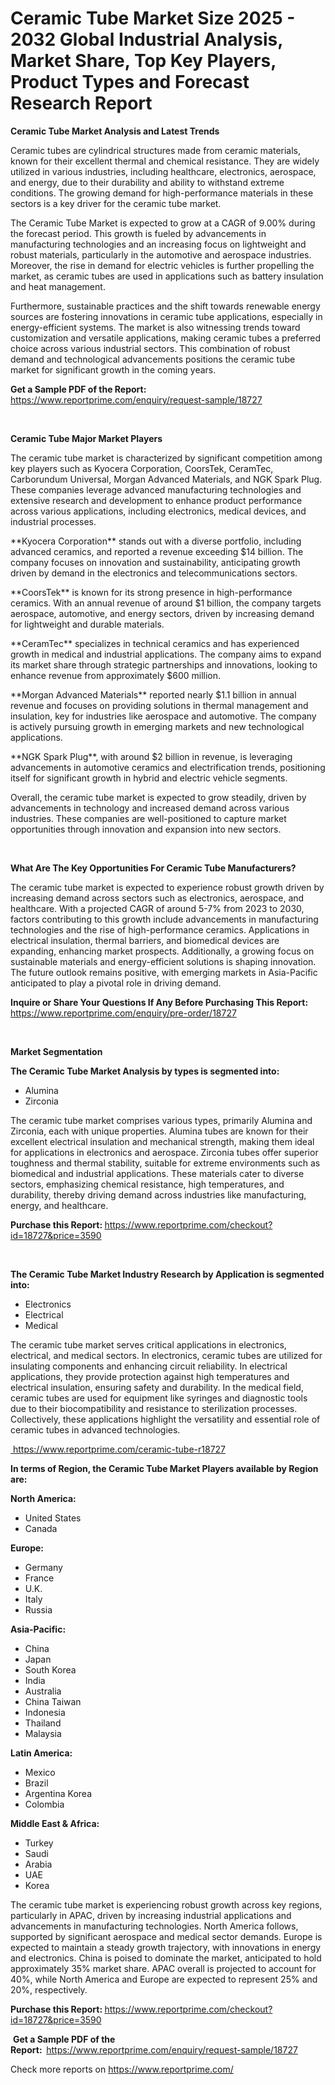 <p><h1>Ceramic Tube Market Size 2025 - 2032 Global Industrial Analysis, Market Share, Top Key Players, Product Types and Forecast Research Report</h1></p><p><strong>Ceramic Tube Market Analysis and Latest Trends</strong></p>
<p><p>Ceramic tubes are cylindrical structures made from ceramic materials, known for their excellent thermal and chemical resistance. They are widely utilized in various industries, including healthcare, electronics, aerospace, and energy, due to their durability and ability to withstand extreme conditions. The growing demand for high-performance materials in these sectors is a key driver for the ceramic tube market.</p><p>The Ceramic Tube Market is expected to grow at a CAGR of 9.00% during the forecast period. This growth is fueled by advancements in manufacturing technologies and an increasing focus on lightweight and robust materials, particularly in the automotive and aerospace industries. Moreover, the rise in demand for electric vehicles is further propelling the market, as ceramic tubes are used in applications such as battery insulation and heat management.</p><p>Furthermore, sustainable practices and the shift towards renewable energy sources are fostering innovations in ceramic tube applications, especially in energy-efficient systems. The market is also witnessing trends toward customization and versatile applications, making ceramic tubes a preferred choice across various industrial sectors. This combination of robust demand and technological advancements positions the ceramic tube market for significant growth in the coming years.</p></p>
<p><strong>Get a Sample PDF of the Report:&nbsp;</strong> <a href="https://www.reportprime.com/enquiry/request-sample/18727?utm_campaign=3028&utm_medium=2&utm_source=Github&utm_content=ia&utm_term=19032025&utm_id=ceramic-tube">https://www.reportprime.com/enquiry/request-sample/18727</a></p>
<p>&nbsp;</p>
<p><strong>Ceramic Tube Major Market Players</strong></p>
<p><p>The ceramic tube market is characterized by significant competition among key players such as Kyocera Corporation, CoorsTek, CeramTec, Carborundum Universal, Morgan Advanced Materials, and NGK Spark Plug. These companies leverage advanced manufacturing technologies and extensive research and development to enhance product performance across various applications, including electronics, medical devices, and industrial processes.</p><p>**Kyocera Corporation** stands out with a diverse portfolio, including advanced ceramics, and reported a revenue exceeding $14 billion. The company focuses on innovation and sustainability, anticipating growth driven by demand in the electronics and telecommunications sectors.</p><p>**CoorsTek** is known for its strong presence in high-performance ceramics. With an annual revenue of around $1 billion, the company targets aerospace, automotive, and energy sectors, driven by increasing demand for lightweight and durable materials.</p><p>**CeramTec** specializes in technical ceramics and has experienced growth in medical and industrial applications. The company aims to expand its market share through strategic partnerships and innovations, looking to enhance revenue from approximately $600 million.</p><p>**Morgan Advanced Materials** reported nearly $1.1 billion in annual revenue and focuses on providing solutions in thermal management and insulation, key for industries like aerospace and automotive. The company is actively pursuing growth in emerging markets and new technological applications.</p><p>**NGK Spark Plug**, with around $2 billion in revenue, is leveraging advancements in automotive ceramics and electrification trends, positioning itself for significant growth in hybrid and electric vehicle segments.</p><p>Overall, the ceramic tube market is expected to grow steadily, driven by advancements in technology and increased demand across various industries. These companies are well-positioned to capture market opportunities through innovation and expansion into new sectors.</p></p>
<p>&nbsp;</p>
<p><strong>What Are The Key Opportunities For Ceramic Tube Manufacturers?</strong></p>
<p><p>The ceramic tube market is expected to experience robust growth driven by increasing demand across sectors such as electronics, aerospace, and healthcare. With a projected CAGR of around 5-7% from 2023 to 2030, factors contributing to this growth include advancements in manufacturing technologies and the rise of high-performance ceramics. Applications in electrical insulation, thermal barriers, and biomedical devices are expanding, enhancing market prospects. Additionally, a growing focus on sustainable materials and energy-efficient solutions is shaping innovation. The future outlook remains positive, with emerging markets in Asia-Pacific anticipated to play a pivotal role in driving demand.</p></p>
<p><strong>Inquire or Share Your Questions If Any Before Purchasing This Report:</strong> <a href="https://www.reportprime.com/enquiry/pre-order/18727?utm_campaign=3028&utm_medium=2&utm_source=Github&utm_content=ia&utm_term=19032025&utm_id=ceramic-tube">https://www.reportprime.com/enquiry/pre-order/18727</a></p>
<p>&nbsp;</p>
<p><strong>Market Segmentation</strong></p>
<p><strong>The Ceramic Tube Market Analysis by types is segmented into:</strong></p>
<p><ul><li>Alumina</li><li>Zirconia</li></ul></p>
<p><p>The ceramic tube market comprises various types, primarily Alumina and Zirconia, each with unique properties. Alumina tubes are known for their excellent electrical insulation and mechanical strength, making them ideal for applications in electronics and aerospace. Zirconia tubes offer superior toughness and thermal stability, suitable for extreme environments such as biomedical and industrial applications. These materials cater to diverse sectors, emphasizing chemical resistance, high temperatures, and durability, thereby driving demand across industries like manufacturing, energy, and healthcare.</p></p>
<p><strong>Purchase this Report:&nbsp;</strong><a href="https://www.reportprime.com/checkout?id=18727&price=3590&utm_campaign=3028&utm_medium=2&utm_source=Github&utm_content=ia&utm_term=19032025&utm_id=ceramic-tube">https://www.reportprime.com/checkout?id=18727&price=3590</a></p>
<p>&nbsp;</p>
<p><strong>The Ceramic Tube Market Industry Research by Application is segmented into:</strong></p>
<p><ul><li>Electronics</li><li>Electrical</li><li>Medical</li></ul></p>
<p><p>The ceramic tube market serves critical applications in electronics, electrical, and medical sectors. In electronics, ceramic tubes are utilized for insulating components and enhancing circuit reliability. In electrical applications, they provide protection against high temperatures and electrical insulation, ensuring safety and durability. In the medical field, ceramic tubes are used for equipment like syringes and diagnostic tools due to their biocompatibility and resistance to sterilization processes. Collectively, these applications highlight the versatility and essential role of ceramic tubes in advanced technologies.</p></p>
<p><a href="https://www.reportprime.com/ceramic-tube-r18727?utm_campaign=3028&utm_medium=2&utm_source=Github&utm_content=ia&utm_term=19032025&utm_id=ceramic-tube">&nbsp;https://www.reportprime.com/ceramic-tube-r18727</a></p>
<p><strong>In terms of Region, the Ceramic Tube Market Players available by Region are:</strong></p>
<p>
    <p> <strong> North America: </strong>
        <ul>
            <li>United States</li>
            <li>Canada</li>
        </ul>
        </p> 
    <p> <strong> Europe: </strong>
        <ul>
            <li>Germany</li>
            <li>France</li>
            <li>U.K.</li>
            <li>Italy</li>
            <li>Russia</li>
        </ul>
        </p> 
    <p> <strong> Asia-Pacific: </strong>
        <ul>
            <li>China</li>
            <li>Japan</li>
            <li>South Korea</li>
            <li>India</li>
            <li>Australia</li>
            <li>China Taiwan</li>
            <li>Indonesia</li>
            <li>Thailand</li>
            <li>Malaysia</li>
        </ul>
        </p> 
    <p> <strong> Latin America: </strong>
        <ul>
            <li>Mexico</li>
            <li>Brazil</li>
            <li>Argentina Korea</li>
            <li>Colombia</li>
        </ul>
        </p> 
    <p> <strong> Middle East & Africa: </strong>
        <ul>
            <li>Turkey</li>
            <li>Saudi</li>
            <li>Arabia</li>
            <li>UAE</li>
            <li>Korea</li>
        </ul>
    </p>
    </p>
<p><p>The ceramic tube market is experiencing robust growth across key regions, particularly in APAC, driven by increasing industrial applications and advancements in manufacturing technologies. North America follows, supported by significant aerospace and medical sector demands. Europe is expected to maintain a steady growth trajectory, with innovations in energy and electronics. China is poised to dominate the market, anticipated to hold approximately 35% market share. APAC overall is projected to account for 40%, while North America and Europe are expected to represent 25% and 20%, respectively.</p></p>
<p><strong>Purchase this Report: </strong><a href="https://www.reportprime.com/checkout?id=18727&price=3590&utm_campaign=3028&utm_medium=2&utm_source=Github&utm_content=ia&utm_term=19032025&utm_id=ceramic-tube">https://www.reportprime.com/checkout?id=18727&price=3590</a></p>
<p>&nbsp;<strong>Get a Sample PDF of the Report:&nbsp;&nbsp;</strong><a href="https://www.reportprime.com/enquiry/request-sample/18727?utm_campaign=3028&utm_medium=2&utm_source=Github&utm_content=ia&utm_term=19032025&utm_id=ceramic-tube">https://www.reportprime.com/enquiry/request-sample/18727</a></p>
<p><strong></strong></p>
<p>Check more reports on <a href="https://www.reportprime.com/?utm_campaign=3028&utm_medium=2&utm_source=Github&utm_content=ia&utm_term=19032025&utm_id=ceramic-tube">https://www.reportprime.com/</a></p>